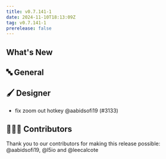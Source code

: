```yaml
---
title: v0.7.141-1
date: 2024-11-10T18:13:09Z
tag: v0.7.141-1
prerelease: false
---
```


## What's New
## 🔤 General
## 🖌️ Designer

- fix zoom out hotkey @aabidsofi19 (#3133)

## 👨🏽‍💻 Contributors

Thank you to our contributors for making this release possible:
@aabidsofi19, @l5io and @leecalcote
